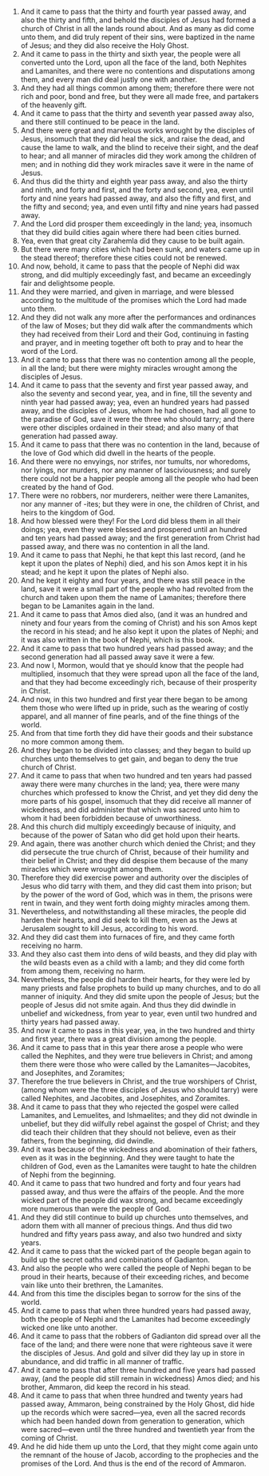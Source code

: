 1. And it came to pass that the thirty and fourth year passed away, and also the thirty and fifth, and behold the disciples of Jesus had formed a church of Christ in all the lands round about. And as many as did come unto them, and did truly repent of their sins, were baptized in the name of Jesus; and they did also receive the Holy Ghost.
2. And it came to pass in the thirty and sixth year, the people were all converted unto the Lord, upon all the face of the land, both Nephites and Lamanites, and there were no contentions and disputations among them, and every man did deal justly one with another.
3. And they had all things common among them; therefore there were not rich and poor, bond and free, but they were all made free, and partakers of the heavenly gift.
4. And it came to pass that the thirty and seventh year passed away also, and there still continued to be peace in the land.
5. And there were great and marvelous works wrought by the disciples of Jesus, insomuch that they did heal the sick, and raise the dead, and cause the lame to walk, and the blind to receive their sight, and the deaf to hear; and all manner of miracles did they work among the children of men; and in nothing did they work miracles save it were in the name of Jesus.
6. And thus did the thirty and eighth year pass away, and also the thirty and ninth, and forty and first, and the forty and second, yea, even until forty and nine years had passed away, and also the fifty and first, and the fifty and second; yea, and even until fifty and nine years had passed away.
7. And the Lord did prosper them exceedingly in the land; yea, insomuch that they did build cities again where there had been cities burned.
8. Yea, even that great city Zarahemla did they cause to be built again.
9. But there were many cities which had been sunk, and waters came up in the stead thereof; therefore these cities could not be renewed.
10. And now, behold, it came to pass that the people of Nephi did wax strong, and did multiply exceedingly fast, and became an exceedingly fair and delightsome people.
11. And they were married, and given in marriage, and were blessed according to the multitude of the promises which the Lord had made unto them.
12. And they did not walk any more after the performances and ordinances of the law of Moses; but they did walk after the commandments which they had received from their Lord and their God, continuing in fasting and prayer, and in meeting together oft both to pray and to hear the word of the Lord.
13. And it came to pass that there was no contention among all the people, in all the land; but there were mighty miracles wrought among the disciples of Jesus.
14. And it came to pass that the seventy and first year passed away, and also the seventy and second year, yea, and in fine, till the seventy and ninth year had passed away; yea, even an hundred years had passed away, and the disciples of Jesus, whom he had chosen, had all gone to the paradise of God, save it were the three who should tarry; and there were other disciples ordained in their stead; and also many of that generation had passed away.
15. And it came to pass that there was no contention in the land, because of the love of God which did dwell in the hearts of the people.
16. And there were no envyings, nor strifes, nor tumults, nor whoredoms, nor lyings, nor murders, nor any manner of lasciviousness; and surely there could not be a happier people among all the people who had been created by the hand of God.
17. There were no robbers, nor murderers, neither were there Lamanites, nor any manner of -ites; but they were in one, the children of Christ, and heirs to the kingdom of God.
18. And how blessed were they! For the Lord did bless them in all their doings; yea, even they were blessed and prospered until an hundred and ten years had passed away; and the first generation from Christ had passed away, and there was no contention in all the land.
19. And it came to pass that Nephi, he that kept this last record, (and he kept it upon the plates of Nephi) died, and his son Amos kept it in his stead; and he kept it upon the plates of Nephi also.
20. And he kept it eighty and four years, and there was still peace in the land, save it were a small part of the people who had revolted from the church and taken upon them the name of Lamanites; therefore there began to be Lamanites again in the land.
21. And it came to pass that Amos died also, (and it was an hundred and ninety and four years from the coming of Christ) and his son Amos kept the record in his stead; and he also kept it upon the plates of Nephi; and it was also written in the book of Nephi, which is this book.
22. And it came to pass that two hundred years had passed away; and the second generation had all passed away save it were a few.
23. And now I, Mormon, would that ye should know that the people had multiplied, insomuch that they were spread upon all the face of the land, and that they had become exceedingly rich, because of their prosperity in Christ.
24. And now, in this two hundred and first year there began to be among them those who were lifted up in pride, such as the wearing of costly apparel, and all manner of fine pearls, and of the fine things of the world.
25. And from that time forth they did have their goods and their substance no more common among them.
26. And they began to be divided into classes; and they began to build up churches unto themselves to get gain, and began to deny the true church of Christ.
27. And it came to pass that when two hundred and ten years had passed away there were many churches in the land; yea, there were many churches which professed to know the Christ, and yet they did deny the more parts of his gospel, insomuch that they did receive all manner of wickedness, and did administer that which was sacred unto him to whom it had been forbidden because of unworthiness.
28. And this church did multiply exceedingly because of iniquity, and because of the power of Satan who did get hold upon their hearts.
29. And again, there was another church which denied the Christ; and they did persecute the true church of Christ, because of their humility and their belief in Christ; and they did despise them because of the many miracles which were wrought among them.
30. Therefore they did exercise power and authority over the disciples of Jesus who did tarry with them, and they did cast them into prison; but by the power of the word of God, which was in them, the prisons were rent in twain, and they went forth doing mighty miracles among them.
31. Nevertheless, and notwithstanding all these miracles, the people did harden their hearts, and did seek to kill them, even as the Jews at Jerusalem sought to kill Jesus, according to his word.
32. And they did cast them into furnaces of fire, and they came forth receiving no harm.
33. And they also cast them into dens of wild beasts, and they did play with the wild beasts even as a child with a lamb; and they did come forth from among them, receiving no harm.
34. Nevertheless, the people did harden their hearts, for they were led by many priests and false prophets to build up many churches, and to do all manner of iniquity. And they did smite upon the people of Jesus; but the people of Jesus did not smite again. And thus they did dwindle in unbelief and wickedness, from year to year, even until two hundred and thirty years had passed away.
35. And now it came to pass in this year, yea, in the two hundred and thirty and first year, there was a great division among the people.
36. And it came to pass that in this year there arose a people who were called the Nephites, and they were true believers in Christ; and among them there were those who were called by the Lamanites—Jacobites, and Josephites, and Zoramites;
37. Therefore the true believers in Christ, and the true worshipers of Christ, (among whom were the three disciples of Jesus who should tarry) were called Nephites, and Jacobites, and Josephites, and Zoramites.
38. And it came to pass that they who rejected the gospel were called Lamanites, and Lemuelites, and Ishmaelites; and they did not dwindle in unbelief, but they did wilfully rebel against the gospel of Christ; and they did teach their children that they should not believe, even as their fathers, from the beginning, did dwindle.
39. And it was because of the wickedness and abomination of their fathers, even as it was in the beginning. And they were taught to hate the children of God, even as the Lamanites were taught to hate the children of Nephi from the beginning.
40. And it came to pass that two hundred and forty and four years had passed away, and thus were the affairs of the people. And the more wicked part of the people did wax strong, and became exceedingly more numerous than were the people of God.
41. And they did still continue to build up churches unto themselves, and adorn them with all manner of precious things. And thus did two hundred and fifty years pass away, and also two hundred and sixty years.
42. And it came to pass that the wicked part of the people began again to build up the secret oaths and combinations of Gadianton.
43. And also the people who were called the people of Nephi began to be proud in their hearts, because of their exceeding riches, and become vain like unto their brethren, the Lamanites.
44. And from this time the disciples began to sorrow for the sins of the world.
45. And it came to pass that when three hundred years had passed away, both the people of Nephi and the Lamanites had become exceedingly wicked one like unto another.
46. And it came to pass that the robbers of Gadianton did spread over all the face of the land; and there were none that were righteous save it were the disciples of Jesus. And gold and silver did they lay up in store in abundance, and did traffic in all manner of traffic.
47. And it came to pass that after three hundred and five years had passed away, (and the people did still remain in wickedness) Amos died; and his brother, Ammaron, did keep the record in his stead.
48. And it came to pass that when three hundred and twenty years had passed away, Ammaron, being constrained by the Holy Ghost, did hide up the records which were sacred—yea, even all the sacred records which had been handed down from generation to generation, which were sacred—even until the three hundred and twentieth year from the coming of Christ.
49. And he did hide them up unto the Lord, that they might come again unto the remnant of the house of Jacob, according to the prophecies and the promises of the Lord. And thus is the end of the record of Ammaron.
